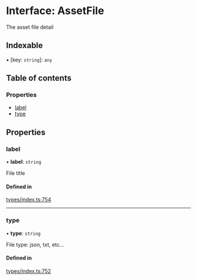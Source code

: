# Interface: AssetFile

The asset file detail

## Indexable

▪ [key: `string`]: `any`

## Table of contents

### Properties

- [label](AssetFile.md#label)
- [type](AssetFile.md#type)

## Properties

### label

• **label**: `string`

File title

#### Defined in

[types/index.ts:754](https://github.com/nevermined-io/react-components/blob/baaf4c1/catalog/src/types/index.ts#L754)

___

### type

• **type**: `string`

File type: json, txt, etc...

#### Defined in

[types/index.ts:752](https://github.com/nevermined-io/react-components/blob/baaf4c1/catalog/src/types/index.ts#L752)

